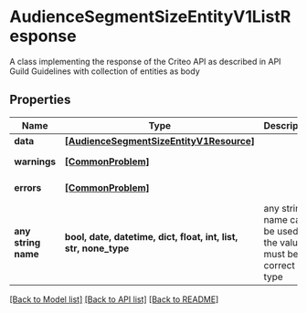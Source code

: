 # AudienceSegmentSizeEntityV1ListResponse

A class implementing the response  of the Criteo API as described in API Guild Guidelines with collection of entities as body

## Properties
Name | Type | Description | Notes
------------ | ------------- | ------------- | -------------
**data** | [**[AudienceSegmentSizeEntityV1Resource]**](AudienceSegmentSizeEntityV1Resource.md) |  | [optional] 
**warnings** | [**[CommonProblem]**](CommonProblem.md) |  | [optional] [readonly] 
**errors** | [**[CommonProblem]**](CommonProblem.md) |  | [optional] [readonly] 
**any string name** | **bool, date, datetime, dict, float, int, list, str, none_type** | any string name can be used but the value must be the correct type | [optional]

[[Back to Model list]](../README.md#documentation-for-models) [[Back to API list]](../README.md#documentation-for-api-endpoints) [[Back to README]](../README.md)


